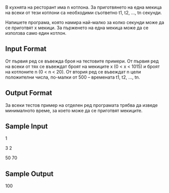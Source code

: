В кухнята на ресторант има n котлона. За приготвянето на една мекица на всеки от тези котлони са необходими съответно t1, t2, …, tn секунди.

Напишете програма, която намира най-малко за колко секунди може да се приготвят x мекици. За пърженето на една мекица може да се използва само един котлон.

## Input Format

От първия ред се въвежда броя на тестовите примери. От първия ред на всеки от тях се въвеждат броят на мекиците x (0 < x < 1015) и броят на котлоните n (0 < n < 20). От втория ред се въвеждат n цели положителни числа, по-малки от 500 – времената t1, t2, …, tn.

## Output Format

За всеки тестов пример на отделен ред програмата трябва да изведе минималното време, за което може да се приготвят мекиците.


## Sample Input

1

3 2 

50 70


## Sample Output

100